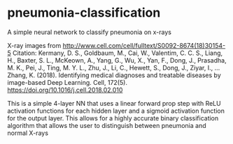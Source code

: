 # pneumonia-classification
A simple neural network to classify pneumonia on x-rays

X-ray images from http://www.cell.com/cell/fulltext/S0092-8674(18)30154-5
Citation: Kermany, D. S., Goldbaum, M., Cai, W., Valentim, C. C. S., Liang, H., Baxter, S. L., McKeown, A., Yang, G., Wu, X., Yan, F., Dong, J., Prasadha, M. K., Pei, J., Ting, M. Y. L., Zhu, J., Li, C., Hewett, S., Dong, J., Ziyar, I., … Zhang, K. (2018). Identifying medical diagnoses and treatable diseases by image-based Deep Learning. Cell, 172(5). https://doi.org/10.1016/j.cell.2018.02.010 

This is a simple 4-layer NN that uses a linear forward prop step with ReLU activation functions for each hidden layer and a sigmoid activation function for the output layer. This allows for a highly accurate binary classification algorithm that allows the user to distinguish between pneumonia and normal X-rays
